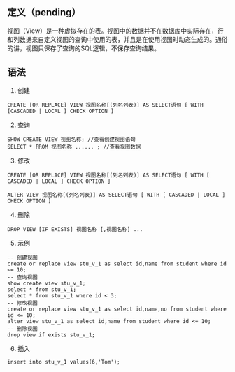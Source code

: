 ## 定义（pending）
视图（View）是一种虚拟存在的表。视图中的数据并不在数据库中实际存在，行和列数据来自定义视图的查询中使用的表，并且是在使用视图时动态生成的。通俗的讲，视图只保存了查询的SQL逻辑，不保存查询结果。
## 语法
1. 创建
```
CREATE [OR REPLACE] VIEW 视图名称[(列名列表)] AS SELECT语句 [ WITH [CASCADED | LOCAL ] CHECK OPTION ]
```
2. 查询
```
SHOW CREATE VIEW 视图名称; //查看创建视图语句
SELECT * FROM 视图名称 ...... ; //查看视图数据
```
3. 修改
```
CREATE [OR REPLACE] VIEW 视图名称[(列名列表)] AS SELECT语句 [ WITH [ CASCADED | LOCAL ] CHECK OPTION ]
```
```
ALTER VIEW 视图名称[(列名列表)] AS SELECT语句 [ WITH [ CASCADED | LOCAL ] CHECK OPTION ]
```
4. 删除
```
DROP VIEW [IF EXISTS] 视图名称 [,视图名称] ...
```
5. 示例
```
-- 创建视图
create or replace view stu_v_1 as select id,name from student where id <= 10;
-- 查询视图
show create view stu_v_1;
select * from stu_v_1;
select * from stu_v_1 where id < 3;
-- 修改视图
create or replace view stu_v_1 as select id,name,no from student where id <= 10; 
alter view stu_v_1 as select id,name from student where id <= 10;
-- 删除视图
drop view if exists stu_v_1;
```
6. 插入
```
insert into stu_v_1 values(6,'Tom');
```